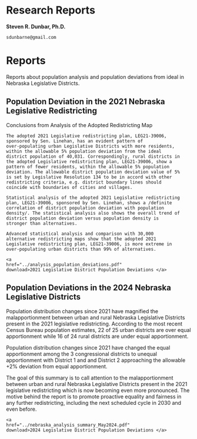 Research Reports
=============================

**Steven R. Dunbar, Ph.D.**

`sdunbarne@gmail.com`

# Reports

Reports about population analysis and population deviations from
ideal in Nebraska Legislative Districts.

## Population Deviation in the 2021 Nebraska Legislative Redistricting

Conclusions from Analysis of the Adopted Redistricting Map

    The adopted 2021 Legislative redistricting plan, LEG21-39006,
    sponsored by Sen. Linehan, has an evident pattern of
    over-populating urban Legislative Districts with more residents,
    within the allowable 5% population deviation from the ideal
    district population of 40,031. Correspondingly, rural districts in
    the adopted Legislative redistricting plan, LEG21-39006, show a
    pattern of fewer residents, within the allowable 5% population
    deviation. The allowable district population deviation value of 5%
    is set by Legislative Resolution 134 to be in accord with other
    redistricting criteria, e.g. district boundary lines should
    coincide with boundaries of cities and villages.

    Statistical analysis of the adopted 2021 Legislative redistricting
    plan, LEG21-39006, sponsored by Sen. Linehan, shows a /definite
    correlation of district population deviation with population
    density/. The statistical analysis also shows the overall trend of
    district population deviation versus population density is
    stronger than alternatives.

    Advanced statistical analysis and comparison with 30,000
    alternative redistricting maps show that the adopted 2021
    Legislative redistricting plan, LEG21-39006, is more extreme in
    over-populating urban districts than 99% of alternatives.


~~~
<a
href="../analysis_population_deviations.pdf"
download>2021 Legislative District Population Deviations </a> 
~~~

## Population Deviations in the 2024 Nebraska Legislative Districts

Population distribution changes since 2021 have magnified the
malapportionment between urban and rural Nebraska Legislative
Districts present in the 2021 legislative redistricting.  According to
the most recent Census Bureau population estimates, 22 of 25 urban
districts are over equal apportionment while 16 of 24 rural districts
are under equal apportionment.

Population distribution changes since 2021 have changed the equal
apportionment among the 3 congressional districts to unequal
apportionment with District 1 and and District 2 approaching the
allowable +2% deviation from equal apportionment.

The goal of this summary is to call attention to the malapportionment
between urban and rural Nebraska Legislative Districts present in the
2021 legislative redistricting which is now becoming even more
pronounced.  The motive behind the report is to promote proactive
equality and fairness in any further redistricting, including the next
scheduled cycle in 2030 and even before.

~~~
<a
href="../nebraska_analysis_summary_May2024.pdf"
download>2024 Legislative District Population Deviations </a> 
~~~